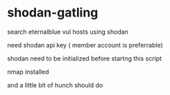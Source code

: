 # shodan-gatling
 search eternalblue vul hosts using shodan


need shodan api key ( member account is preferrable)


shodan need to be initialized before startng this script 


nmap installed


and a little bit of hunch should do 